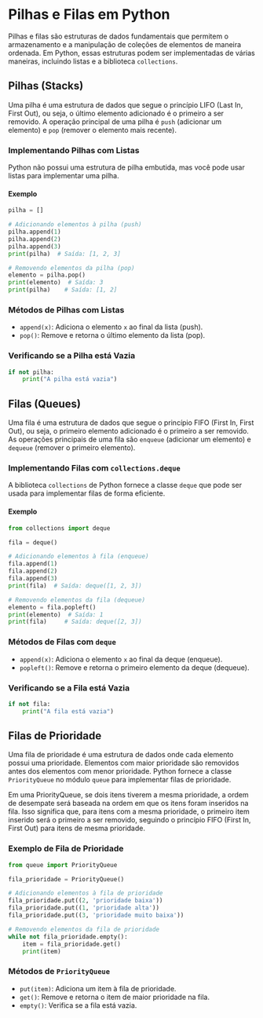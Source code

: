 # Pilhas e Filas em Python

Pilhas e filas são estruturas de dados fundamentais que permitem o armazenamento e a manipulação de coleções de elementos de maneira ordenada. Em Python, essas estruturas podem ser implementadas de várias maneiras, incluindo listas e a biblioteca `collections`.

## Pilhas (Stacks)

Uma pilha é uma estrutura de dados que segue o princípio LIFO (Last In, First Out), ou seja, o último elemento adicionado é o primeiro a ser removido. A operação principal de uma pilha é `push` (adicionar um elemento) e `pop` (remover o elemento mais recente).

### Implementando Pilhas com Listas

Python não possui uma estrutura de pilha embutida, mas você pode usar listas para implementar uma pilha.

#### Exemplo

```python
pilha = []

# Adicionando elementos à pilha (push)
pilha.append(1)
pilha.append(2)
pilha.append(3)
print(pilha)  # Saída: [1, 2, 3]

# Removendo elementos da pilha (pop)
elemento = pilha.pop()
print(elemento)  # Saída: 3
print(pilha)    # Saída: [1, 2]
```

### Métodos de Pilhas com Listas

- `append(x)`: Adiciona o elemento `x` ao final da lista (push).
- `pop()`: Remove e retorna o último elemento da lista (pop).

### Verificando se a Pilha está Vazia

```python
if not pilha:
    print("A pilha está vazia")
```

## Filas (Queues)

Uma fila é uma estrutura de dados que segue o princípio FIFO (First In, First Out), ou seja, o primeiro elemento adicionado é o primeiro a ser removido. As operações principais de uma fila são `enqueue` (adicionar um elemento) e `dequeue` (remover o primeiro elemento).

### Implementando Filas com `collections.deque`

A biblioteca `collections` de Python fornece a classe `deque` que pode ser usada para implementar filas de forma eficiente.

#### Exemplo

```python
from collections import deque

fila = deque()

# Adicionando elementos à fila (enqueue)
fila.append(1)
fila.append(2)
fila.append(3)
print(fila)  # Saída: deque([1, 2, 3])

# Removendo elementos da fila (dequeue)
elemento = fila.popleft()
print(elemento)  # Saída: 1
print(fila)     # Saída: deque([2, 3])
```

### Métodos de Filas com `deque`

- `append(x)`: Adiciona o elemento `x` ao final da deque (enqueue).
- `popleft()`: Remove e retorna o primeiro elemento da deque (dequeue).

### Verificando se a Fila está Vazia

```python
if not fila:
    print("A fila está vazia")
```

## Filas de Prioridade

Uma fila de prioridade é uma estrutura de dados onde cada elemento possui uma prioridade. Elementos com maior prioridade são removidos antes dos elementos com menor prioridade. Python fornece a classe `PriorityQueue` no módulo `queue` para implementar filas de prioridade.

Em uma PriorityQueue, se dois itens tiverem a mesma prioridade, a ordem de desempate será baseada na ordem em que os itens foram inseridos na fila. Isso significa que, para itens com a mesma prioridade, o primeiro item inserido será o primeiro a ser removido, seguindo o princípio FIFO (First In, First Out) para itens de mesma prioridade.

### Exemplo de Fila de Prioridade

```python
from queue import PriorityQueue

fila_prioridade = PriorityQueue()

# Adicionando elementos à fila de prioridade
fila_prioridade.put((2, 'prioridade baixa'))
fila_prioridade.put((1, 'prioridade alta'))
fila_prioridade.put((3, 'prioridade muito baixa'))

# Removendo elementos da fila de prioridade
while not fila_prioridade.empty():
    item = fila_prioridade.get()
    print(item)
```

### Métodos de `PriorityQueue`

- `put(item)`: Adiciona um item à fila de prioridade.
- `get()`: Remove e retorna o item de maior prioridade na fila.
- `empty()`: Verifica se a fila está vazia.
